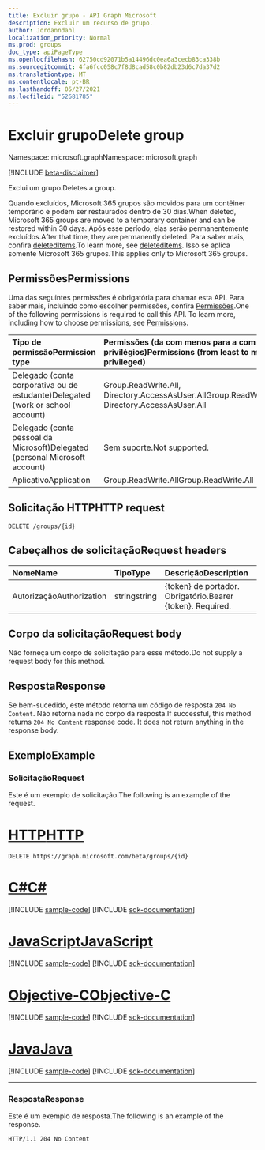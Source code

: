 ```yaml
---
title: Excluir grupo - API Graph Microsoft
description: Excluir um recurso de grupo.
author: Jordanndahl
localization_priority: Normal
ms.prod: groups
doc_type: apiPageType
ms.openlocfilehash: 62750cd92071b5a14496dc0ea6a3cecb83ca338b
ms.sourcegitcommit: 4fa6fcc058c7f8d8cad58c0b82db23d6c7da37d2
ms.translationtype: MT
ms.contentlocale: pt-BR
ms.lasthandoff: 05/27/2021
ms.locfileid: "52681785"
---
```

# <a name="delete-group"></a><span data-ttu-id="685c5-103">Excluir grupo</span><span class="sxs-lookup"><span data-stu-id="685c5-103">Delete group</span></span>

<span data-ttu-id="685c5-104">Namespace: microsoft.graph</span><span class="sxs-lookup"><span data-stu-id="685c5-104">Namespace: microsoft.graph</span></span>

[!INCLUDE [beta-disclaimer](../../includes/beta-disclaimer.md)]

<span data-ttu-id="685c5-105">Exclui um grupo.</span><span class="sxs-lookup"><span data-stu-id="685c5-105">Deletes a group.</span></span>  

<span data-ttu-id="685c5-106">Quando excluídos, Microsoft 365 grupos são movidos para um contêiner temporário e podem ser restaurados dentro de 30 dias.</span><span class="sxs-lookup"><span data-stu-id="685c5-106">When deleted, Microsoft 365 groups are moved to a temporary container and can be restored within 30 days.</span></span>  <span data-ttu-id="685c5-107">Após esse período, elas serão permanentemente excluídos.</span><span class="sxs-lookup"><span data-stu-id="685c5-107">After that time, they are permanently deleted.</span></span>  <span data-ttu-id="685c5-108">Para saber mais, confira [deletedItems](../resources/directory.md).</span><span class="sxs-lookup"><span data-stu-id="685c5-108">To learn more, see [deletedItems](../resources/directory.md).</span></span>  <span data-ttu-id="685c5-109">Isso se aplica somente Microsoft 365 grupos.</span><span class="sxs-lookup"><span data-stu-id="685c5-109">This applies only to Microsoft 365 groups.</span></span>

## <a name="permissions"></a><span data-ttu-id="685c5-110">Permissões</span><span class="sxs-lookup"><span data-stu-id="685c5-110">Permissions</span></span>

<span data-ttu-id="685c5-p102">Uma das seguintes permissões é obrigatória para chamar esta API. Para saber mais, incluindo como escolher permissões, confira [Permissões](/graph/permissions-reference).</span><span class="sxs-lookup"><span data-stu-id="685c5-p102">One of the following permissions is required to call this API. To learn more, including how to choose permissions, see [Permissions](/graph/permissions-reference).</span></span>

|<span data-ttu-id="685c5-113">Tipo de permissão</span><span class="sxs-lookup"><span data-stu-id="685c5-113">Permission type</span></span>      | <span data-ttu-id="685c5-114">Permissões (da com menos para a com mais privilégios)</span><span class="sxs-lookup"><span data-stu-id="685c5-114">Permissions (from least to most privileged)</span></span>              |
|:--------------------|:---------------------------------------------------------|
|<span data-ttu-id="685c5-115">Delegado (conta corporativa ou de estudante)</span><span class="sxs-lookup"><span data-stu-id="685c5-115">Delegated (work or school account)</span></span> | <span data-ttu-id="685c5-116">Group.ReadWrite.All, Directory.AccessAsUser.All</span><span class="sxs-lookup"><span data-stu-id="685c5-116">Group.ReadWrite.All, Directory.AccessAsUser.All</span></span>   |
|<span data-ttu-id="685c5-117">Delegado (conta pessoal da Microsoft)</span><span class="sxs-lookup"><span data-stu-id="685c5-117">Delegated (personal Microsoft account)</span></span> | <span data-ttu-id="685c5-118">Sem suporte.</span><span class="sxs-lookup"><span data-stu-id="685c5-118">Not supported.</span></span>    |
|<span data-ttu-id="685c5-119">Aplicativo</span><span class="sxs-lookup"><span data-stu-id="685c5-119">Application</span></span> | <span data-ttu-id="685c5-120">Group.ReadWrite.All</span><span class="sxs-lookup"><span data-stu-id="685c5-120">Group.ReadWrite.All</span></span> |

## <a name="http-request"></a><span data-ttu-id="685c5-121">Solicitação HTTP</span><span class="sxs-lookup"><span data-stu-id="685c5-121">HTTP request</span></span>

<!-- { "blockType": "ignored" } -->
```http
DELETE /groups/{id}
```

## <a name="request-headers"></a><span data-ttu-id="685c5-122">Cabeçalhos de solicitação</span><span class="sxs-lookup"><span data-stu-id="685c5-122">Request headers</span></span>

| <span data-ttu-id="685c5-123">Nome</span><span class="sxs-lookup"><span data-stu-id="685c5-123">Name</span></span>       | <span data-ttu-id="685c5-124">Tipo</span><span class="sxs-lookup"><span data-stu-id="685c5-124">Type</span></span> | <span data-ttu-id="685c5-125">Descrição</span><span class="sxs-lookup"><span data-stu-id="685c5-125">Description</span></span>|
|:---------------|:--------|:----------|
| <span data-ttu-id="685c5-126">Autorização</span><span class="sxs-lookup"><span data-stu-id="685c5-126">Authorization</span></span>  | <span data-ttu-id="685c5-127">string</span><span class="sxs-lookup"><span data-stu-id="685c5-127">string</span></span>  | <span data-ttu-id="685c5-p103">{token} de portador. Obrigatório.</span><span class="sxs-lookup"><span data-stu-id="685c5-p103">Bearer {token}. Required.</span></span> |

## <a name="request-body"></a><span data-ttu-id="685c5-130">Corpo da solicitação</span><span class="sxs-lookup"><span data-stu-id="685c5-130">Request body</span></span>

<span data-ttu-id="685c5-131">Não forneça um corpo de solicitação para esse método.</span><span class="sxs-lookup"><span data-stu-id="685c5-131">Do not supply a request body for this method.</span></span>

## <a name="response"></a><span data-ttu-id="685c5-132">Resposta</span><span class="sxs-lookup"><span data-stu-id="685c5-132">Response</span></span>

<span data-ttu-id="685c5-p104">Se bem-sucedido, este método retorna um código de resposta `204 No Content`. Não retorna nada no corpo da resposta.</span><span class="sxs-lookup"><span data-stu-id="685c5-p104">If successful, this method returns `204 No Content` response code. It does not return anything in the response body.</span></span>

## <a name="example"></a><span data-ttu-id="685c5-135">Exemplo</span><span class="sxs-lookup"><span data-stu-id="685c5-135">Example</span></span>

### <a name="request"></a><span data-ttu-id="685c5-136">Solicitação</span><span class="sxs-lookup"><span data-stu-id="685c5-136">Request</span></span>

<span data-ttu-id="685c5-137">Este é um exemplo de solicitação.</span><span class="sxs-lookup"><span data-stu-id="685c5-137">The following is an example of the request.</span></span>

# <a name="http"></a>[<span data-ttu-id="685c5-138">HTTP</span><span class="sxs-lookup"><span data-stu-id="685c5-138">HTTP</span></span>](#tab/http)
<!-- {
  "blockType": "request",
  "name": "delete_group"
}-->
```http
DELETE https://graph.microsoft.com/beta/groups/{id}
```
# <a name="c"></a>[<span data-ttu-id="685c5-139">C#</span><span class="sxs-lookup"><span data-stu-id="685c5-139">C#</span></span>](#tab/csharp)
[!INCLUDE [sample-code](../includes/snippets/csharp/delete-group-csharp-snippets.md)]
[!INCLUDE [sdk-documentation](../includes/snippets/snippets-sdk-documentation-link.md)]

# <a name="javascript"></a>[<span data-ttu-id="685c5-140">JavaScript</span><span class="sxs-lookup"><span data-stu-id="685c5-140">JavaScript</span></span>](#tab/javascript)
[!INCLUDE [sample-code](../includes/snippets/javascript/delete-group-javascript-snippets.md)]
[!INCLUDE [sdk-documentation](../includes/snippets/snippets-sdk-documentation-link.md)]

# <a name="objective-c"></a>[<span data-ttu-id="685c5-141">Objective-C</span><span class="sxs-lookup"><span data-stu-id="685c5-141">Objective-C</span></span>](#tab/objc)
[!INCLUDE [sample-code](../includes/snippets/objc/delete-group-objc-snippets.md)]
[!INCLUDE [sdk-documentation](../includes/snippets/snippets-sdk-documentation-link.md)]

# <a name="java"></a>[<span data-ttu-id="685c5-142">Java</span><span class="sxs-lookup"><span data-stu-id="685c5-142">Java</span></span>](#tab/java)
[!INCLUDE [sample-code](../includes/snippets/java/delete-group-java-snippets.md)]
[!INCLUDE [sdk-documentation](../includes/snippets/snippets-sdk-documentation-link.md)]

---


### <a name="response"></a><span data-ttu-id="685c5-143">Resposta</span><span class="sxs-lookup"><span data-stu-id="685c5-143">Response</span></span>

<span data-ttu-id="685c5-144">Este é um exemplo de resposta.</span><span class="sxs-lookup"><span data-stu-id="685c5-144">The following is an example of the response.</span></span> 
<!-- {
  "blockType": "response",
  "truncated": true
} -->
```http
HTTP/1.1 204 No Content
```

<!-- uuid: 8fcb5dbc-d5aa-4681-8e31-b001d5168d79
2015-10-25 14:57:30 UTC -->
<!--
{
  "type": "#page.annotation",
  "description": "Delete group",
  "keywords": "",
  "section": "documentation",
  "tocPath": "",
  "suppressions": [
  ]
}
-->


